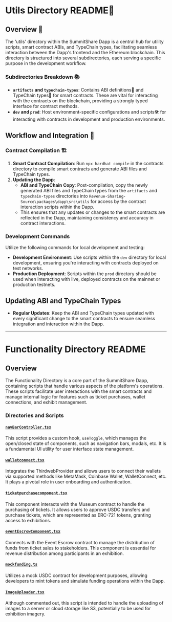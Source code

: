 # Utils Directory README📂

## Overview 🌟

The 'utils' directory within the SummitShare Dapp is a central hub for utility scripts, smart contract ABIs, and TypeChain types, facilitating seamless interaction between the Dapp's frontend and the Ethereum blockchain. This directory is structured into several subdirectories, each serving a specific purpose in the development workflow.

### Subdirectories Breakdown 📚

- **`artifacts` and `typechain-types`**: Contains ABI definitions📄 and TypeChain types🧬 for smart contracts. These are vital for interacting with the contracts on the blockchain, providing a strongly typed interface for contract methods.
- **`dev` and `prod`**: Host environment-specific configurations and scripts🛠️ for interacting with contracts in development and production environments.

## Workflow and Integration 🔄

### Contract Compilation 🏗️

1. **Smart Contract Compilation**: Run `npx hardhat compile` in the contracts directory to compile smart contracts and generate ABI files and TypeChain types.
2. **Updating the Dapp**:
   - **ABI and TypeChain Copy**: Post-compilation, copy the newly generated ABI files and TypeChain types from the `artifacts` and `typechain-types` directories into `Revenue-Sharing-Source\packages\dapp\src\utils` for access by the contract interaction scripts within the Dapp.
   - This ensures that any updates or changes to the smart contracts are reflected in the Dapp, maintaining consistency and accuracy in contract interactions.

### Development Commands

Utilize the following commands for local development and testing:

- **Development Environment**: Use scripts within the `dev` directory for local development, ensuring you're interacting with contracts deployed on test networks.
- **Production Deployment**: Scripts within the `prod` directory should be used when interacting with live, deployed contracts on the mainnet or production testnets.

## Updating ABI and TypeChain Types

- **Regular Updates**: Keep the ABI and TypeChain types updated with every significant change to the smart contracts to ensure seamless integration and interaction within the Dapp.

---

# Functionality Directory README

## Overview

The Functionality Directory is a core part of the SummitShare Dapp, containing scripts that handle various aspects of the platform's operations. These scripts facilitate user interactions with the smart contracts and manage internal logic for features such as ticket purchases, wallet connections, and exhibit management.

### Directories and Scripts

#### [`navBarController.tsx`](https://github.com/bicos-io01/Revenue-Sharing-Source/blob/Central/packages/dapp/src/functonality/navBarController.tsx)

This script provides a custom hook, `useToggle`, which manages the open/closed state of components, such as navigation bars, modals, etc. It is a fundamental UI utility for user interface state management.

#### [`walletconnect.tsx`](https://github.com/bicos-io01/Revenue-Sharing-Source/blob/Central/packages/dapp/src/functonality/walletconnect.tsx)

Integrates the ThirdwebProvider and allows users to connect their wallets via supported methods like MetaMask, Coinbase Wallet, WalletConnect, etc. It plays a pivotal role in user onboarding and authentication.

#### [`ticketpurchasecomponent.tsx`](https://github.com/bicos-io01/Revenue-Sharing-Source/blob/Central/packages/dapp/src/functonality/ticketpurchasecomponent.tsx)

This component interacts with the Museum contract to handle the purchasing of tickets. It allows users to approve USDC transfers and purchase tickets, which are represented as ERC-721 tokens, granting access to exhibitions.

#### [`eventEscrowComponent.tsx`](https://github.com/bicos-io01/Revenue-Sharing-Source/blob/Central/packages/dapp/src/functonality/eventEscrowComponent.tsx)

Connects with the Event Escrow contract to manage the distribution of funds from ticket sales to stakeholders. This component is essential for revenue distribution among participants in an exhibition.

#### [`mockfunding.ts`](https://github.com/bicos-io01/Revenue-Sharing-Source/blob/Central/packages/dapp/src/functonality/mockfunding.ts)

Utilizes a mock USDC contract for development purposes, allowing developers to mint tokens and simulate funding operations within the Dapp.

#### [`ImageUploader.tsx`](https://github.com/bicos-io01/Revenue-Sharing-Source/blob/Central/packages/dapp/src/functonality/ImageUploader.tsx)

Although commented out, this script is intended to handle the uploading of images to a server or cloud storage like S3, potentially to be used for exhibition imagery.
